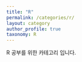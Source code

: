 ```yaml
---
title: "R"
permalink: /categories/r/
layout: category
author_profile: true
taxonomy: R
---
```


R 공부를 위한 카테고리 입니다. 